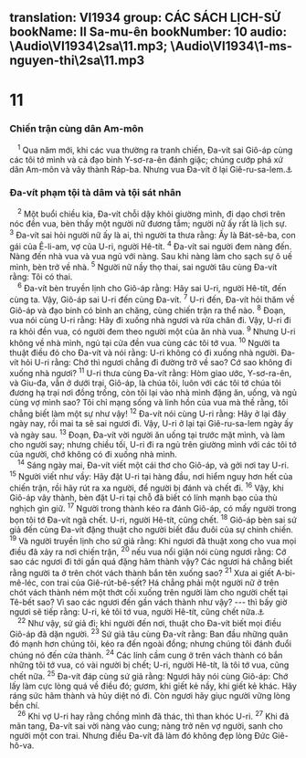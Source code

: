 translation: VI1934
group: CÁC SÁCH LỊCH-SỬ
bookName: II Sa-mu-ên 
bookNumber: 10
audio: \Audio\VI1934\2sa\11.mp3; \Audio\VI1934\1-ms-nguyen-thi\2sa\11.mp3
-------

<div class="title"><h1>11</h1><h3>Chiến trận cùng dân Am-môn</h3></div>
<span class="verse 2sa_11_1"> <sup>1</sup> Qua năm mới, khi các vua thường ra tranh chiến, Đa-vít sai Giô-áp cùng các tôi tớ mình và cả đạo binh Y-sơ-ra-ên đánh giặc; chúng cướp phá xứ dân Am-môn và vây thành Ráp-ba. Nhưng vua Đa-vít ở lại Giê-ru-sa-lem.<a data-toggle="tooltip" data-placement="bottom" title="1Su 20:1">⚓</a><br/></span>
<div class="title"><h3>Đa-vít phạm tội tà dâm và tội sát nhân</h3></div>
<span class="verse 2sa_11_2"> <sup>2</sup> Một buổi chiều kia, Đa-vít chỗi dậy khỏi giường mình, đi dạo chơi trên nóc đền vua, bèn thấy một người nữ đương tắm; người nữ ấy rất là lịch sự. </span>
<span class="verse 2sa_11_3"><sup>3</sup> Đa-vít sai hỏi người nữ ấy là ai, thì người ta thưa rằng: Ấy là Bát-sê-ba, con gái của Ê-li-am, vợ của U-ri, người Hê-tít. </span>
<span class="verse 2sa_11_4"><sup>4</sup> Đa-vít sai người đem nàng đến. Nàng đến nhà vua và vua ngủ với nàng. Sau khi nàng làm cho sạch sự ô uế mình, bèn trở về nhà. </span>
<span class="verse 2sa_11_5"><sup>5</sup> Người nữ nầy thọ thai, sai người tâu cùng Đa-vít rằng: Tôi có thai. <br/></span>
<span class="verse 2sa_11_6"> <sup>6</sup> Đa-vít bèn truyền lịnh cho Giô-áp rằng: Hãy sai U-ri, người Hê-tít, đến cùng ta. Vậy, Giô-áp sai U-ri đến cùng Đa-vít. </span>
<span class="verse 2sa_11_7"><sup>7</sup> U-ri đến, Đa-vít hỏi thăm về Giô-áp và đạo binh có bình an chăng, cùng chiến trận ra thể nào. </span>
<span class="verse 2sa_11_8"><sup>8</sup> Đoạn, vua nói cùng U-ri rằng: Hãy đi xuống nhà ngươi và rửa chân đi. Vậy, U-ri đi ra khỏi đền vua, có người đem theo người một của ăn nhà vua. </span>
<span class="verse 2sa_11_9"><sup>9</sup> Nhưng U-ri không về nhà mình, ngủ tại cửa đền vua cùng các tôi tớ vua. </span>
<span class="verse 2sa_11_10"><sup>10</sup> Người ta thuật điều đó cho Đa-vít và nói rằng: U-ri không có đi xuống nhà người. Đa-vít hỏi U-ri rằng: Chớ thì ngươi chẳng đi đường trở về sao? Cớ sao không đi xuống nhà ngươi? </span>
<span class="verse 2sa_11_11"><sup>11</sup> U-ri thưa cùng Đa-vít rằng: Hòm giao ước, Y-sơ-ra-ên, và Giu-đa, vẫn ở dưới trại, Giô-áp, là chúa tôi, luôn với các tôi tớ chúa tôi đương hạ trại nơi đồng trống, còn tôi lại vào nhà mình đặng ăn, uống, và ngủ cùng vợ mình sao? Tôi chỉ mạng sống và linh hồn của vua mà thề rằng, tôi chẳng biết làm một sự như vậy! </span>
<span class="verse 2sa_11_12"><sup>12</sup> Đa-vít nói cùng U-ri rằng: Hãy ở lại đây ngày nay, rồi mai ta sẽ sai ngươi đi. Vậy, U-ri ở lại tại Giê-ru-sa-lem ngày ấy và ngày sau. </span>
<span class="verse 2sa_11_13"><sup>13</sup> Đoạn, Đa-vít vời người ăn uống tại trước mặt mình, và làm cho người say; nhưng chiều tối, U-ri đi ra ngủ trên giường mình với các tôi tớ của người, chớ không có đi xuống nhà mình. <br/></span>
<span class="verse 2sa_11_14"> <sup>14</sup> Sáng ngày mai, Đa-vít viết một cái thơ cho Giô-áp, và gởi nơi tay U-ri. </span>
<span class="verse 2sa_11_15"><sup>15</sup> Người viết như vầy: Hãy đặt U-ri tại hàng đầu, nơi hiểm nguy hơn hết của chiến trận, rồi hãy rút ra xa người, để người bị đánh và chết đi. </span>
<span class="verse 2sa_11_16"><sup>16</sup> Vậy, khi Giô-áp vây thành, bèn đặt U-ri tại chỗ đã biết có lính mạnh bạo của thù nghịch gìn giữ. </span>
<span class="verse 2sa_11_17"><sup>17</sup> Người trong thành kéo ra đánh Giô-áp, có mấy người trong bọn tôi tớ Đa-vít ngã chết. U-ri, người Hê-tít, cũng chết. </span>
<span class="verse 2sa_11_18"><sup>18</sup> Giô-áp bèn sai sứ giả đến cùng Đa-vít đặng thuật cho người biết đầu đuôi của sự chinh chiến. </span>
<span class="verse 2sa_11_19"><sup>19</sup> Và người truyền lịnh cho sứ giả rằng: Khi ngươi đã thuật xong cho vua mọi điều đã xảy ra nơi chiến trận, </span>
<span class="verse 2sa_11_20"><sup>20</sup> nếu vua nổi giận nói cùng ngươi rằng: Cớ sao các ngươi đi tới gần quá đặng hãm thành vậy? Các ngươi há chẳng biết rằng người ta ở trên chót vách thành bắn tên xuống sao? </span>
<span class="verse 2sa_11_21"><sup>21</sup> Xưa ai giết A-bi-mê-léc, con trai của Giê-rút-bê-sết? Há chẳng phải một người nữ ở trên chót vách thành ném một thớt cối xuống trên người làm cho người chết tại Tê-bết sao? Vì sao các ngươi đến gần vách thành như vậy? --- thì bấy giờ ngươi sẽ tiếp rằng: U-ri, kẻ tôi tớ vua, người Hê-tít, cũng chết nữa.<a data-toggle="tooltip" data-placement="bottom" title="Cac 9:53">⚓</a><br/></span>
<span class="verse 2sa_11_22"> <sup>22</sup> Như vậy, sứ giả đi; khi người đến nơi, thuật cho Đa-vít biết mọi điều Giô-áp đã dặn người. </span>
<span class="verse 2sa_11_23"><sup>23</sup> Sứ giả tâu cùng Đa-vít rằng: Ban đầu những quân đó mạnh hơn chúng tôi, kéo ra đến ngoài đồng; nhưng chúng tôi đánh đuổi chúng nó đến cửa thành. </span>
<span class="verse 2sa_11_24"><sup>24</sup> Các lính cầm cung ở trên vách thành có bắn những tôi tớ vua, có vài người bị chết; U-ri, người Hê-tít, là tôi tớ vua, cũng chết nữa. </span>
<span class="verse 2sa_11_25"><sup>25</sup> Đa-vít đáp cùng sứ giả rằng: Ngươi hãy nói cùng Giô-áp: Chớ lấy làm cực lòng quá về điều đó; gươm, khi giết kẻ nầy, khi giết kẻ khác. Hãy ráng sức hãm thành và hủy diệt nó đi. Còn ngươi hãy giục người vững lòng bền chí. <br/></span>
<span class="verse 2sa_11_26"> <sup>26</sup> Khi vợ U-ri hay rằng chồng mình đã thác, thì than khóc U-ri. </span>
<span class="verse 2sa_11_27"><sup>27</sup> Khi đã mãn tang, Đa-vít sai vời nàng vào cung; nàng trở nên vợ người, sanh cho người một con trai. Nhưng điều Đa-vít đã làm đó không đẹp lòng Đức Giê-hô-va. <br/></span>
